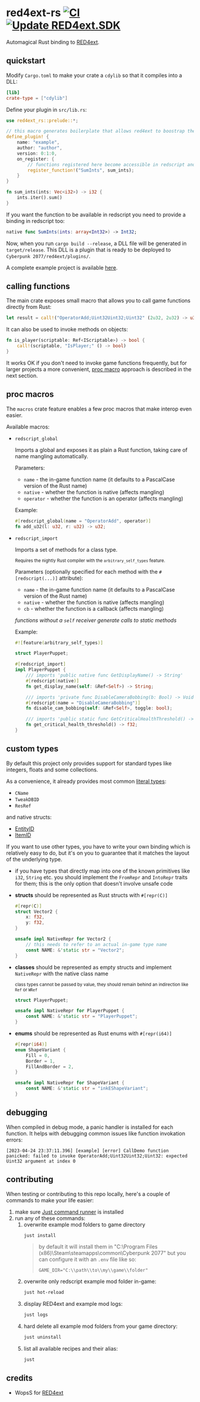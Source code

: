 # red4ext-rs [![CI](https://github.com/jac3km4/red4ext-rs/actions/workflows/ci.yml/badge.svg)](https://github.com/jac3km4/red4ext-rs/actions/workflows/ci.yml) [![Update RED4ext.SDK](https://github.com/jac3km4/red4ext-rs/actions/workflows/update-submodule.yml/badge.svg)](https://github.com/jac3km4/red4ext-rs/actions/workflows/update-submodule.yml)

Automagical Rust binding to [RED4ext](https://github.com/WopsS/RED4ext.SDK).

## quickstart

Modify `Cargo.toml` to make your crate a `cdylib` so that it compiles into a DLL:

```toml
[lib]
crate-type = ["cdylib"]
```

Define your plugin in `src/lib.rs`:

```rust
use red4ext_rs::prelude::*;

// this macro generates boilerplate that allows red4ext to boostrap the plugin
define_plugin! {
    name: "example",
    author: "author",
    version: 0:1:0,
    on_register: {
        // functions registered here become accessible in redscript and CET under the name provided as the first parameter
        register_function!("SumInts", sum_ints);
    }
}

fn sum_ints(ints: Vec<i32>) -> i32 {
    ints.iter().sum()
}
```

If you want the function to be available in redscript you need to provide a binding in redscript too:

```swift
native func SumInts(ints: array<Int32>) -> Int32;
```

Now, when you run `cargo build --release`, a DLL file will be generated in `target/release`.
This DLL is a plugin that is ready to be deployed to `Cyberpunk 2077/red4ext/plugins/`.

A complete example project is available [here](https://github.com/jac3km4/red4ext-rs-example).

## calling functions

The main crate exposes small macro that allows you to call game functions directly from Rust:

```rs
let result = call!("OperatorAdd;Uint32Uint32;Uint32" (2u32, 2u32) -> u32);
```

It can also be used to invoke methods on objects:

```rs
fn is_player(scriptable: Ref<IScriptable>) -> bool {
    call!(scriptable, "IsPlayer;" () -> bool)
}
```

It works OK if you don't need to invoke game functions frequently, but for larger projects a more
convenient, [proc macro](#proc-macros) approach is described in the next section.

## proc macros

The `macros` crate feature enables a few proc macros that make interop even easier.

Available macros:

- `redscript_global`
  
  Imports a global and exposes it as plain a Rust function,
  taking care of name mangling automatically.

  Parameters:
  - `name` - the in-game function name (it defaults to a PascalCase version of the Rust name)
  - `native` - whether the function is native (affects mangling)
  - `operator` - whether the function is an operator (affects mangling)
  
  Example:

    ```rs
    #[redscript_global(name = "OperatorAdd", operator)]
    fn add_u32(l: u32, r: u32) -> u32;
    ```

- `redscript_import`

  Imports a set of methods for a class type.

  <small>Requires the nightly Rust compiler with the `arbitrary_self_types` feature.</small>

  Parameters (optionally specified for each method with the `#[redscript(...)]` attribute):
  - `name` - the in-game function name (it defaults to a PascalCase version of the Rust name)
  - `native` - whether the function is native (affects mangling)
  - `cb` - whether the function is a callback (affects mangling)
  
  *functions without a `self` receiver generate calls to static methods*
  
  Example:

    ```rs
    #![feature(arbitrary_self_types)]

    struct PlayerPuppet;

    #[redscript_import]
    impl PlayerPuppet {
        /// imports 'public native func GetDisplayName() -> String'
        #[redscript(native)]
        fn get_display_name(self: &Ref<Self>) -> String;

        /// imports 'private func DisableCameraBobbing(b: Bool) -> Void'
        #[redscript(name = "DisableCameraBobbing")]
        fn disable_cam_bobbing(self: &Ref<Self>, toggle: bool);

        /// imports 'public static func GetCriticalHealthThreshold() -> Float'
        fn get_critical_health_threshold() -> f32;
    }
    ```

## custom types

By default this project only provides support for standard types like integers, floats and some collections.

As a convenience, it already provides most common [literal types](https://wiki.redmodding.org/redscript/language/native-types#literal-types):

- `CName`
- `TweakDBID`
- `ResRef`

and native structs:

- [EntityID](https://jac3km4.github.io/cyberdoc/#10085)
- [ItemID](https://jac3km4.github.io/cyberdoc/#15896)

If you want to use other types, you have to write your own binding which is relatively easy to do,
but it's on you to guarantee that it matches the layout of the underlying type.

- if you have types that directly map into one of the known primitives like `i32`, `String` etc.
  you should implement the `FromRepr` and `IntoRepr` traits for them;
  this is the only option that doesn't involve unsafe code
- **structs** should be represented as Rust structs with `#[repr(C)]`

    ```rs
    #[repr(C)]
    struct Vector2 {
        x: f32,
        y: f32,
    }

    unsafe impl NativeRepr for Vector2 {
        // this needs to refer to an actual in-game type name
        const NAME: &'static str = "Vector2";
    }
    ```

- **classes** should be represented as empty structs and implement `NativeRepr` with the native class name

  <small>class types cannot be passed by value, they should remain behind an indirection like `Ref` or `WRef`</small>

    ```rs
    struct PlayerPuppet;

    unsafe impl NativeRepr for PlayerPuppet {
        const NAME: &'static str = "PlayerPuppet";
    }
    ```

- **enums** should be represented as Rust enums with `#[repr(i64)]`

    ```rs
    #[repr(i64)]
    enum ShapeVariant {
        Fill = 0,
        Border = 1,
        FillAndBorder = 2,
    }

    unsafe impl NativeRepr for ShapeVariant {
        const NAME: &'static str = "inkEShapeVariant";
    }
    ```

## debugging

When compiled in debug mode, a panic handler is installed for each function. It helps with debugging common issues like function invokation errors:

```log
[2023-04-24 23:37:11.396] [example] [error] CallDemo function panicked: failed to invoke OperatorAdd;Uint32Uint32;Uint32: expected Uint32 argument at index 0
```

## contributing
When testing or contributing to this repo locally, here's a couple of commands to make your life easier:
1. make sure [Just command runner](https://github.com/casey/just#installation) is installed
2. run any of these commands:
   1. overwrite example mod folders to game directory
      ```sh
      just install
      ```
      > by default it will install them in "C:\Program Files (x86)\Steam\steamapps\common\Cyberpunk 2077"
      > but you can configure it with an `.env` file like so:
      > ```.env
      > GAME_DIR="C:\\path\\to\\my\\game\\folder"
      > ```
    2. overwrite only redscript example mod folder in-game:
       ```sh
       just hot-reload
       ```
    3. display RED4ext and example mod logs:
       ```sh
       just logs
       ```
    4. hard delete all example mod folders from your game directory:
       ```sh
       just uninstall
       ```
    5. list all available recipes and their alias:
       ```sh
       just
       ```

## credits

- WopsS for [RED4ext](https://github.com/WopsS/RED4ext.SDK)
